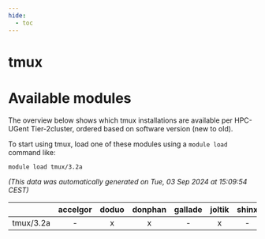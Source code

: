 ```yaml
---
hide:
  - toc
---
```


tmux
====

# Available modules


The overview below shows which tmux installations are available per HPC-UGent Tier-2cluster, ordered based on software version (new to old).

To start using tmux, load one of these modules using a `module load` command like:

```shell
module load tmux/3.2a
```

*(This data was automatically generated on Tue, 03 Sep 2024 at 15:09:54 CEST)*  

| |accelgor|doduo|donphan|gallade|joltik|shinx|skitty|
| :---: | :---: | :---: | :---: | :---: | :---: | :---: | :---: |
|tmux/3.2a|-|x|x|-|x|-|x|
